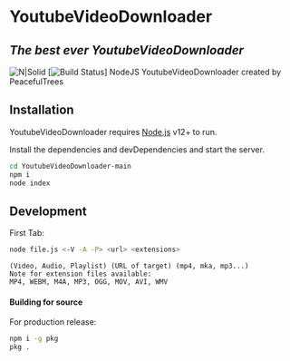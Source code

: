 # YoutubeVideoDownloader
## _The best ever YoutubeVideoDownloader_

![N|Solid](https://img.guildedcdn.com/ContentMediaGenericFiles/d6dacda4bfb6843ee54e74cba564a333-Full.webp?w=722&h=121)
[![Build Status](https://img.guildedcdn.com/ContentMediaGenericFiles/136e82386b90856a57f1cfca823b9efb-Full.webp?w=827&h=119)]
NodeJS YoutubeVideoDownloader created by PeacefulTrees

## Installation

YoutubeVideoDownloader requires [Node.js](https://nodejs.org/) v12+ to run.

Install the dependencies and devDependencies and start the server.

```sh
cd YoutubeVideoDownloader-main
npm i
node index
```

## Development

First Tab:

```sh
node file.js <-V -A -P> <url> <extensions>
```
```
(Video, Audio, Playlist) (URL of target) (mp4, mka, mp3...)
Note for extension files available:
MP4, WEBM, M4A, MP3, OGG, MOV, AVI, WMV
```

#### Building for source

For production release:

```sh
npm i -g pkg
pkg .
```
